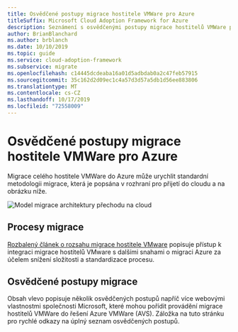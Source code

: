 ```yaml
---
title: Osvědčené postupy migrace hostitele VMWare pro Azure
titleSuffix: Microsoft Cloud Adoption Framework for Azure
description: Seznámení s osvědčenými postupy migrace hostitelů VMWare pro Azure
author: BrianBlanchard
ms.author: brblanch
ms.date: 10/10/2019
ms.topic: guide
ms.service: cloud-adoption-framework
ms.subservice: migrate
ms.openlocfilehash: c14445dcdeaba16a01d5adbdab0a2c47feb57915
ms.sourcegitcommit: 35c162d2d09ec1c4a57d3d57a5db1d56ee883806
ms.translationtype: MT
ms.contentlocale: cs-CZ
ms.lasthandoff: 10/17/2019
ms.locfileid: "72558009"
---
```

# <a name="vmware-host-migration-best-practices-for-azure"></a>Osvědčené postupy migrace hostitele VMWare pro Azure

Migrace celého hostitele VMWare do Azure může urychlit standardní metodologii migrace, která je popsána v rozhraní pro přijetí do cloudu a na obrázku níže.

![Model migrace architektury přechodu na cloud](../../_images/operational-transformation-migrate.png)

## <a name="migration-processes"></a>Procesy migrace

[Rozbalený článek o rozsahu migrace hostitele VMware](../expanded-scope/vmware-host.md) popisuje přístup k integraci migrace hostitelů VMware s dalšími snahami o migraci Azure za účelem snížení složitosti a standardizace procesu.

## <a name="migration-best-practices"></a>Osvědčené postupy migrace

Obsah vlevo popisuje několik osvědčených postupů napříč více webovými vlastnostmi společnosti Microsoft, které mohou pořídit provádění migrace hostitelů VMWare do řešení Azure VMWare (AVS). Záložka na tuto stránku pro rychlé odkazy na úplný seznam osvědčených postupů.
